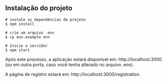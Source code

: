 ## Instalação do projeto 

```
# instale as dependências do projeto
$ npm install

# crie um arquivo .env
$ cp env.example env

# Inicie o servidor
$ npm start

```
Após este processo, a aplicação estará disponível em: http://localhost:3000 (ou em outra porta, caso você tenha alterado no arquivo .env).

A página de registro estará em: http://localhost:3000/registration.